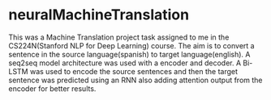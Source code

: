 # neuralMachineTranslation
This was a Machine Translation project task assigned to me in the CS224N(Stanford NLP for Deep Learning) course.
The aim is to convert a sentence in the source language(spanish) to target language(english). A seq2seq model architecture was used with a encoder and decoder. A Bi-LSTM was used to encode the source sentences and then the target sentence was predicted using an RNN also adding attention output from the encoder for better results.
